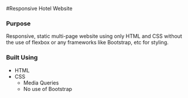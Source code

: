 #Responsive Hotel Website

### Purpose

Responsive, static multi-page website using only HTML and CSS without the use of flexbox or any frameworks like Bootstrap, etc for styling.

### Built Using

-   HTML
-   CSS
    -   Media Queries
    -   No use of Bootstrap
